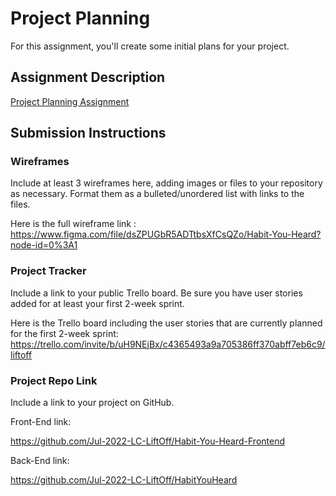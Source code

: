 # Project Planning
For this assignment, you'll create some initial plans for your project.

## Assignment Description
[Project Planning Assignment](https://education.launchcode.org/liftoff/modules/assignments/project-planning)

## Submission Instructions

### Wireframes

Include at least 3 wireframes here, adding images or files to your repository as necessary. Format them as a bulleted/unordered list with links to the files.

Here is the full wireframe link : https://www.figma.com/file/dsZPUGbR5ADTtbsXfCsQZo/Habit-You-Heard?node-id=0%3A1

### Project Tracker

Include a link to your public Trello board. Be sure you have user stories added for at least your first 2-week sprint.

Here is the Trello board including the user stories that are currently planned for the first 2-week sprint: 
https://trello.com/invite/b/uH9NEjBx/c4365493a9a705386ff370abff7eb6c9/liftoff

### Project Repo Link

Include a link to your project on GitHub.

Front-End link: 

  https://github.com/Jul-2022-LC-LiftOff/Habit-You-Heard-Frontend

Back-End link: 

  https://github.com/Jul-2022-LC-LiftOff/HabitYouHeard
